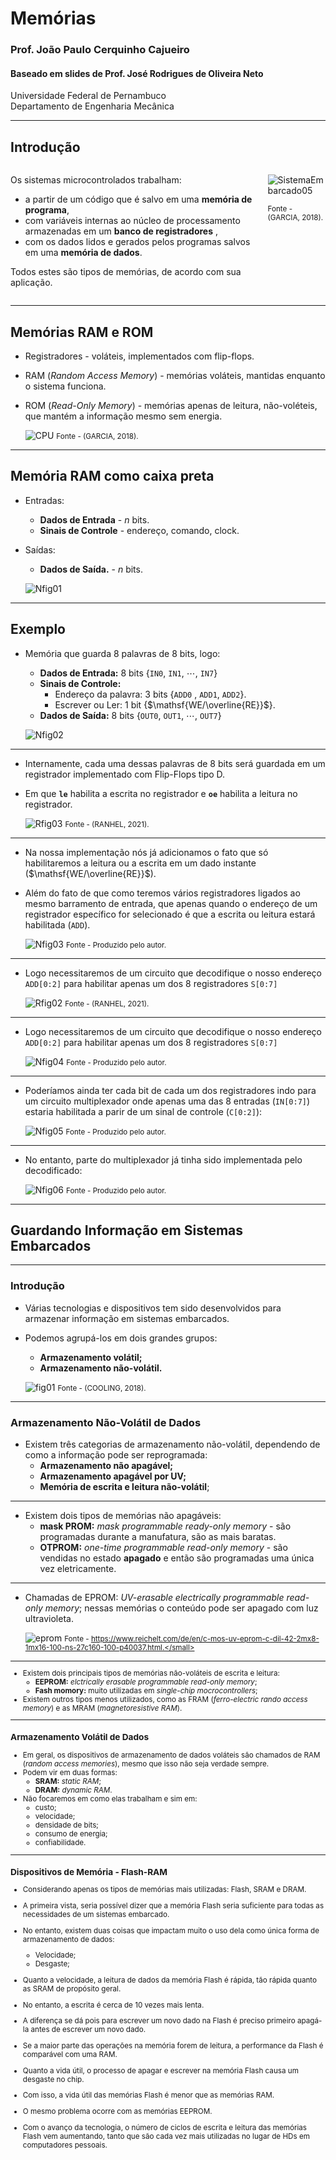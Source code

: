 # Memórias
### Prof. João Paulo Cerquinho Cajueiro
#### Baseado em slides de Prof. José Rodrigues de Oliveira Neto

Universidade Federal de Pernambuco  
Departamento de Engenharia Mecânica

---

## Introdução

<div class="columns">

<div class="column">

Os sistemas microcontrolados trabalham:
* a partir de um código que é salvo em uma **memória de programa**,
* com variáveis internas ao núcleo de processamento armazenadas em um **banco de registradores** ,
* com os dados lidos e gerados pelos programas salvos em uma **memória de dados**. 

Todos estes são tipos de memórias, de acordo com sua aplicação.

</div>
<div class="column">

  ![SistemaEmbarcado05](./images/mem/SistemaEmbarcado05.png)

  <small>Fonte - (GARCIA, 2018).</small>

</div>
</div>

---

## Memórias RAM e ROM

* Registradores - voláteis, implementados com flip-flops.
* RAM (*Random Access Memory*) - memórias voláteis, mantidas enquanto o sistema funciona.
* ROM (*Read-Only Memory*) - memórias apenas de leitura, não-voléteis, que mantém a informação mesmo sem energia.

  ![CPU](./images/mem/CPU.png)
  <small>Fonte - (GARCIA, 2018).</small>

---

## Memória RAM como caixa preta

* Entradas:
    * **Dados de Entrada** - $n$ bits.
    * **Sinais de Controle** - endereço, comando, clock.
* Saídas:
    * **Dados de Saída.** - $n$ bits.

  ![Nfig01](./images/mem/Nfig01.png)

---

## Exemplo

* Memória que guarda 8 palavras de 8 bits, logo:
    * **Dados de Entrada:** 8 bits {`IN0`, `IN1`, $\cdots$, `IN7`}
    * **Sinais de Controle:**
        * Endereço da palavra: 3 bits {`ADD0` , `ADD1`, `ADD2`}.
        * Escrever ou Ler: 1 bit {$\mathsf{WE/\overline{RE}}$}.
    * **Dados de Saída:** 8 bits {`OUT0`, `OUT1`, $\cdots$, `OUT7`}

  ![Nfig02](./images/mem/Nfig02.png)

---

* Internamente, cada uma dessas palavras de 8 bits será guardada em um registrador implementado com Flip-Flops tipo D.
* Em que **`le`** habilita a escrita no registrador e **`oe`** habilita a leitura no registrador.

  ![Rfig03](./images/mem/Rfig03.png)
  <small>Fonte - (RANHEL, 2021).</small>

---

* Na nossa implementação nós já adicionamos o fato que só habilitaremos a leitura ou a escrita em um dado instante ($\mathsf{WE/\overline{RE}}$). 
* Além do fato de que como teremos vários registradores ligados ao mesmo barramento de entrada, que apenas quando o endereço de um registrador específico for selecionado é que a escrita ou leitura estará habilitada (`ADD`).

  ![Nfig03](./images/mem/Nfig03.png)
  <small>Fonte - Produzido pelo autor.</small>

---

* Logo necessitaremos de um circuito que decodifique o nosso endereço `ADD[0:2]` para habilitar apenas um dos 8 registradores `S[0:7]`

  ![Rfig02](./images/mem/Rfig02.png)
  <small>Fonte - (RANHEL, 2021).</small>

---

* Logo necessitaremos de um circuito que decodifique o nosso endereço `ADD[0:2]` para habilitar apenas um dos 8 registradores `S[0:7]`

  ![Nfig04](./images/mem/Nfig04.png)
  <small>Fonte - Produzido pelo autor.</small>

---

* Poderíamos ainda ter cada bit de cada um dos registradores indo para um circuito multiplexador onde apenas uma das 8 entradas (`IN[0:7]`) estaria habilitada a parir de um sinal de controle (`C[0:2]`): 

  ![Nfig05](./images/mem/Nfig05.png)
  <small>Fonte - Produzido pelo autor.</small>

---

* No entanto, parte do multiplexador já tinha sido implementada pelo decodificado: 

  ![Nfig06](./images/mem/Nfig06.png)
  <small>Fonte - Produzido pelo autor.</small>

---

## Guardando Informação em Sistemas Embarcados

---

### Introdução

* Várias tecnologias e dispositivos tem sido desenvolvidos para armazenar informação em sistemas embarcados. 
* Podemos agrupá-los em dois grandes grupos:
    * **Armazenamento volátil;**
    * **Armazenamento não-volátil.**

  ![fig01](./images/mem/fig01.png)
  <small>Fonte - (COOLING, 2018).</small>

---

### Armazenamento Não-Volátil de Dados

* Existem três categorias de armazenamento não-volátil, dependendo de como a informação pode ser reprogramada:
    * **Armazenamento não apagável;** 
    * **Armazenamento apagável por UV;**
    * **Memória de escrita e leitura não-volátil**;

---

* Existem dois tipos de memórias não apagáveis:
    * **mask PROM:** *mask programmable ready-only memory* - são programadas durante a manufatura, são as mais baratas.
    * **OTPROM:** *one-time programmable read-only memory* - são vendidas no estado **apagado** e então são programadas uma única vez eletricamente. 

---

* Chamadas de EPROM: *UV-erasable electrically programmable read-only memory*; nessas memórias o conteúdo pode ser apagado com luz ultravioleta.

  ![eprom](./images/mem/eprom.png)
  <small>Fonte - https://www.reichelt.com/de/en/c-mos-uv-eprom-c-dil-42-2mx8-1mx16-100-ns-27c160-100-p40037.html.</small>

---

* Existem dois principais tipos de memórias não-voláteis de escrita e leitura:
    * **EEPROM:** *elctrically erasable programmable read-only memory*;
    * **Fash momory:** muito utilizadas em *single-chip mocrocontrollers*;
* Existem outros tipos menos utilizados, como as FRAM (*ferro-electric rando access memory*) e as MRAM (*magnetoresistive RAM*).

---

### Armazenamento Volátil de Dados

* Em geral, os dispositivos de armazenamento de dados voláteis são chamados de RAM (*random access memories*), mesmo que isso não seja verdade sempre.
* Podem vir em duas formas:
    * **SRAM:** *static RAM*;
    * **DRAM:** *dynamic RAM*.
* Não focaremos em como elas trabalham e sim em:
    * custo;
    * velocidade;
    * densidade de bits;
    * consumo de energia;
    * confiabilidade.

---

### Dispositivos de Memória - Flash-RAM

* Considerando apenas os tipos de memórias mais utilizadas: Flash, SRAM e DRAM. 
* A primeira vista, seria possível dizer que a memória Flash seria suficiente para todas as necessidades de um sistemas embarcado.
* No entanto, existem duas coisas que impactam muito o uso dela como única forma de armazenamento de dados:
    * Velocidade;
    * Desgaste;

* Quanto a velocidade, a leitura de dados da memória Flash é rápida, tão rápida quanto as SRAM de propósito geral.
* No entanto, a escrita é cerca de 10 vezes mais lenta. 
* A diferença se dá pois para escrever um novo dado na Flash é preciso primeiro apagá-la antes de escrever um novo dado. 
* Se a maior parte das operações na memória forem de leitura, a performance da Flash é comparável com uma RAM. 

* Quanto a vida útil, o processo de apagar e escrever na memória Flash causa um desgaste no chip.
* Com isso, a vida útil das memórias Flash é menor que as memórias RAM.
* O mesmo problema ocorre com as memórias EEPROM.
* Com o avanço da tecnologia, o número de ciclos de escrita e leitura das memórias Flash vem aumentando, tanto que são cada vez mais utilizadas no lugar de HDs em computadores pessoais.


